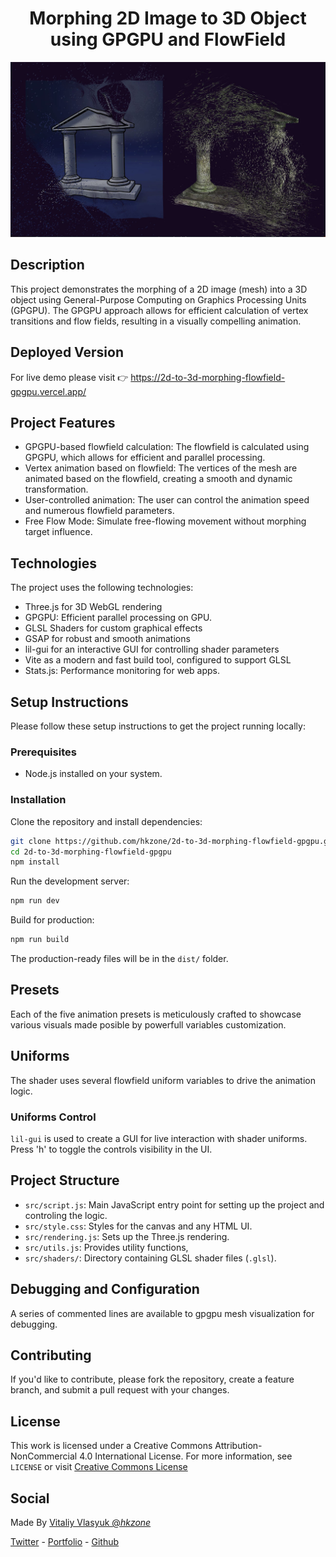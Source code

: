 <h1 align="center">Morphing 2D Image to 3D Object using GPGPU and FlowField</h1>

![2d-to-3d-morphing](./public/cover.jpg)

## Description

This project demonstrates the morphing of a 2D image (mesh) into a 3D object using General-Purpose Computing on Graphics Processing Units (GPGPU). The GPGPU approach allows for efficient calculation of vertex transitions and flow fields, resulting in a visually compelling animation.

## Deployed Version

For live demo please visit 👉 https://2d-to-3d-morphing-flowfield-gpgpu.vercel.app/

## Project Features

- GPGPU-based flowfield calculation: The flowfield is calculated using GPGPU, which allows for efficient and parallel processing.
- Vertex animation based on flowfield: The vertices of the mesh are animated based on the flowfield, creating a smooth and dynamic transformation.
- User-controlled animation: The user can control the animation speed and numerous flowfield parameters.
- Free Flow Mode: Simulate free-flowing movement without morphing target influence.

## Technologies

The project uses the following technologies:

- Three.js for 3D WebGL rendering
- GPGPU: Efficient parallel processing on GPU.
- GLSL Shaders for custom graphical effects
- GSAP for robust and smooth animations
- lil-gui for an interactive GUI for controlling shader parameters
- Vite as a modern and fast build tool, configured to support GLSL
- Stats.js: Performance monitoring for web apps.

## Setup Instructions

Please follow these setup instructions to get the project running locally:

### Prerequisites

- Node.js installed on your system.

### Installation

Clone the repository and install dependencies:

```bash
git clone https://github.com/hkzone/2d-to-3d-morphing-flowfield-gpgpu.git
cd 2d-to-3d-morphing-flowfield-gpgpu
npm install
```

Run the development server:

```bash
npm run dev
```

Build for production:

```bash
npm run build
```

The production-ready files will be in the `dist/` folder.

## Presets

Each of the five animation presets is meticulously crafted to showcase various visuals made posible by powerfull variables customization.

## Uniforms

The shader uses several flowfield uniform variables to drive the animation logic.

### Uniforms Control

`lil-gui` is used to create a GUI for live interaction with shader uniforms. Press 'h' to toggle the controls visibility in the UI.

## Project Structure

- `src/script.js`: Main JavaScript entry point for setting up the project and controling the logic.
- `src/style.css`: Styles for the canvas and any HTML UI.
- `src/rendering.js`: Sets up the Three.js rendering.
- `src/utils.js`: Provides utility functions,
- `src/shaders/`: Directory containing GLSL shader files (`.glsl`).

## Debugging and Configuration

A series of commented lines are available to gpgpu mesh visualization for debugging.

## Contributing

If you'd like to contribute, please fork the repository, create a feature branch, and submit a pull request with your changes.

## License

This work is licensed under a Creative Commons Attribution-NonCommercial 4.0 International License. For more information, see `LICENSE` or visit [Creative Commons License](https://creativecommons.org/licenses/by-nc/4.0/)

## Social

Made By [Vitaliy Vlasyuk @_hkzone_](https://twitter.com/_hkzone_)

[Twitter](https://twitter.com/_hkzone_) - [Portfolio](https://vitaliyvlasyuk.com/) - [Github](https://github.com/hkzone)
